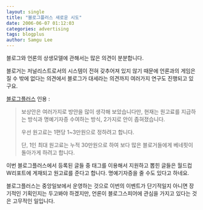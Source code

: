 ```yaml
---
layout: single
title: "블로그플러스 새로운 시도"
date: 2006-06-07 01:12:03
categories: advertising
tags: blogplus
author: Samgu Lee
---
```


블로그와 언론의 상생모델에 관해서는 많은 의견이 분분합니다.

블로거는 저널리스트로서의 시스템이 전혀 갖추어져 있지 않기 때문에 언론과의 게임은 질 수 밖에 없다는 의견에서 블로그가 대세라는 의견까지 여러가지 연구도 진행되고 있구요.

[블로그플러스](https://www.joins.com/?uid=egoid216&folder=9&list_id=6402546) 인용 :

> 보상안은 여러가지로 방안을 많이 생각해 보았습니다만, 현재는 원고료를 지급하는 방식과 명예기자증 수여하는 방식, 2가지로 안이 좁혀졌습니다.
>
> 우선 원고료는 1편당 1~3만원으로 정하려고 합니다.
>
> 단, 1인 최대 원고료는 누적 30만원으로 하여 보다 많은 블로거들에게 베네핏이 돌아가게 하려고 합니다.

이번 블로그플러스에서 등록된 글들 중 태그를 이용해서 지원하고 뽑힌 글들은 월드컵 W리포트에 게재되고 원고료를 준다고 합니다. 명예기자증을 줄 수도 있다고 하네요.

블로그플러스는 중앙일보에서 운영하는 것으로 이번의 이벤트가 단기적일지 아니면 장기적인 기획인지는 두고봐야 하겠지만, 언론이 블로그스피어에 관심을 가지고 있다는 것은 고무적인 일입니다.
